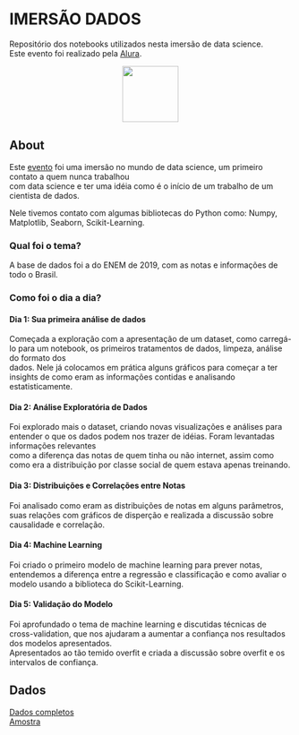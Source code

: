 # IMERSÃO DADOS


Repositório dos notebooks utilizados nesta imersão de data science.<br>
Este evento foi realizado pela [Alura](https://www.alura.com.br).

<p align="center">
  <img src="https://www.alura.com.br/assets/img/imersoes/imersao-dados/logo-mersao.1602858054.svg" width="100" title="">
</p>


## About

Este [evento](https://www.alura.com.br/imersao-dados) foi uma imersão no mundo de data science, um primeiro contato a quem nunca trabalhou<br>
com data science e ter uma idéia como é o início de um trabalho de um cientista de dados.

Nele tivemos contato com algumas bibliotecas do Python como: Numpy, Matplotlib, Seaborn, Scikit-Learning.<br>

### Qual foi o tema?

A base de dados foi a do ENEM de 2019, com as notas e informações de todo o Brasil.



### Como foi o dia a dia?

#### Dia 1: Sua primeira análise de dados

Começada a exploração com a apresentação de um dataset, como carregá-lo para um notebook, os primeiros tratamentos de dados, limpeza, análise do formato dos <br>
dados. Nele já colocamos em prática alguns gráficos para começar a ter insights de como eram as informações contidas e analisando estatisticamente.

#### Dia 2: Análise Exploratória de Dados

Foi explorado mais o dataset, criando novas visualizações e análises para entender o que os dados podem nos trazer de idéias. Foram levantadas informações relevantes<br>
como a diferença das notas de quem tinha ou não internet, assim como como era a distribuição por classe social de quem estava apenas treinando.


#### Dia 3: Distribuições e Correlações entre Notas

Foi analisado como eram as distribuições de notas em alguns parâmetros, suas relações com gráficos de disperção e realizada a discussão sobre causalidade e correlação.

#### Dia 4: Machine Learning 

Foi criado o primeiro modelo de machine learning para prever notas, entendemos a diferença entre a regressão e classificação  e como avaliar o modelo usando a biblioteca<r>
do Scikit-Learning.

#### Dia 5: Validação do Modelo

Foi aprofundado o tema de machine learning e discutidas técnicas de cross-validation, que nos ajudaram a aumentar a confiança nos resultados dos modelos apresentados.<br>
Apresentados ao tão temido overfit e criada a discussão sobre overfit e os intervalos de confiança.


## Dados

[Dados completos](http://inep.gov.br/microdados) <br>
[Amostra](https://github.com/alura-cursos/imersao-dados-2-2020/blob/master/MICRODADOS_ENEM_2019_SAMPLE_43278.csv?raw=true)

